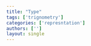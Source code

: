 ```yaml
---
title: "Type"
tags: ['trignometry']
categories: ['represntation']
authors: ['']
layout: single
---
```

